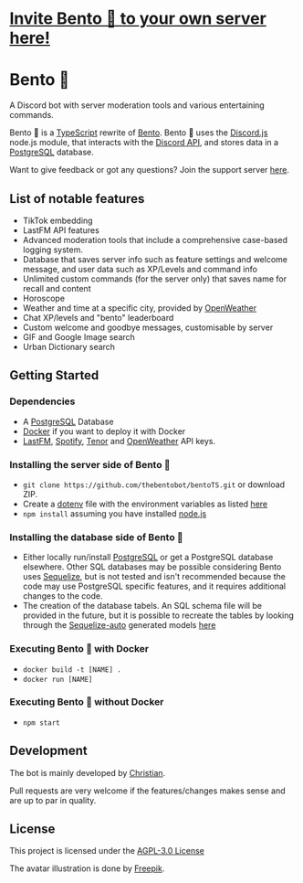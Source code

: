 # [Invite Bento 🍱 to your own server here!](https://discord.com/api/oauth2/authorize?client_id=787041583580184609&permissions=8&scope=bot%20applications.commands)

# Bento 🍱

A Discord bot with server moderation tools and various entertaining commands.

Bento 🍱 is a [TypeScript](https://www.typescriptlang.org/) rewrite of [Bento](https://github.com/thebentobot/bento). Bento 🍱 uses the [Discord.js](https://discord.js.org/#/) node.js module, that interacts with the [Discord API](https://discord.com/developers/docs/reference), and stores data in a [PostgreSQL](https://www.postgresql.org/) database.

Want to give feedback or got any questions? Join the support server [here](https://discord.gg/dd68WwP).

## List of notable features

- TikTok embedding
- LastFM API features
- Advanced moderation tools that include a comprehensive case-based logging system.
- Database that saves server info such as feature settings and welcome message, and user data such as XP/Levels and command info
- Unlimited custom commands (for the server only) that saves name for recall and content
- Horoscope
- Weather and time at a specific city, provided by [OpenWeather](https://openweathermap.org/)
- Chat XP/levels and "bento" leaderboard
- Custom welcome and goodbye messages, customisable by server
- GIF and Google Image search
- Urban Dictionary search

## Getting Started

### Dependencies

* A [PostgreSQL](https://www.postgresql.org/) Database
* [Docker](https://www.docker.com/) if you want to deploy it with Docker
* [LastFM](https://www.last.fm/api), [Spotify](https://developer.spotify.com/documentation/web-api/), [Tenor](https://tenor.com/gifapi/documentation) and [OpenWeather](https://openweathermap.org/api) API keys.

### Installing the server side of Bento 🍱

* ```git clone https://github.com/thebentobot/bentoTS.git``` or download ZIP.
* Create a [dotenv](https://www.npmjs.com/package/dotenv) file with the environment variables as listed [here](https://github.com/thebentobot/bentoTS/blob/master/.env_example)
* ```npm install``` assuming you have installed [node.js](https://nodejs.org/en/)

### Installing the database side of Bento 🍱

* Either locally run/install [PostgreSQL](https://www.postgresql.org/) or get a PostgreSQL database elsewhere. Other SQL databases may be possible considering Bento uses [Sequelize](https://sequelize.org/), but is not tested and isn't recommended because the code may use PostgreSQL specific features, and it requires additional changes to the code.
* The creation of the database tabels. An SQL schema file will be provided in the future, but it is possible to recreate the tables by looking through the [Sequelize-auto](https://github.com/sequelize/sequelize-auto) generated models [here](https://github.com/thebentobot/bentoTS/tree/master/src/database/models) 

### Executing Bento 🍱 with Docker

* ```docker build -t [NAME] .```
* ```docker run [NAME]```

### Executing Bento 🍱 without Docker

* ```npm start```

## Development

The bot is mainly developed by [Christian](https://github.com/banner4422).

Pull requests are very welcome if the features/changes makes sense and are up to par in quality.

## License

This project is licensed under the [AGPL-3.0 License](https://github.com/thebentobot/bentoTS/blob/master/LICENSE)

The avatar illustration is done by [Freepik](http://www.freepik.com).
